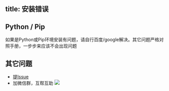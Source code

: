 title: 安装错误
---

## Python / Pip
如果是Python或Pip环境安装有问题，请自行百度/google解决。其它问题严格对照手册，一步步来应该不会出现问题

## 其它问题
- [提Issue](https://github.com/meolu/walle-web/issues/new/choose)
- 加微信群，互帮互助
![](/docs/2/zh-cn/static/group-wechat.jpg)


